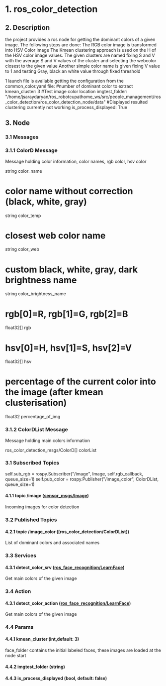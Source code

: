 # 1. ros_color_detection

## 2. Description
the project provides a ros node for getting the dominant colors of a given image. The following steps are done:
  The RGB color image is transformed into HSV Color image
  The Kmean clustering approach is used on the H of the HSV color image values.
  The given clusters are named fixing S and V with the average S and V values of the cluster and selecting the webcolor closest to the given value
  Another simple color name is given fixing V value to 1 and testing Gray, black an white value through fixed threshold


1 launch file is available getting the configuration from the common_color.yaml file:
  #number of dominant color to extract
  kmean_cluster: 3
  #Test image color location
  imgtest_folder: "/home/jsaraydaryan/ros_robotcupathome_ws/src/people_management/ros_color_detection/ros_color_detection_node/data"
  #Displayed resulted clustering currently not working
  is_process_displayed: True


## 3. Node

### 3.1  Messages
### 3.1.1 ColorD Message

Message holding color information, color names, rgb color, hsv color

string color_name
# color name without correction (black, white, gray)
string color_temp
# closest web color name
string color_web
# custom black, white, gray, dark brightness name
string color_brightness_name
# rgb[0]=R, rgb[1]=G, rgb[2]=B
float32[] rgb
# hsv[0]=H, hsv[1]=S, hsv[2]=V
float32[] hsv
# percentage of the current color into the image (after kmean clusterisation)
float32 percentage_of_img

### 3.1.2 ColorDList Message
Message holding main colors information

ros_color_detection_msgs/ColorD[] colorList

 ### 3.1  Subscribed Topics

 self.sub_rgb = rospy.Subscriber("/image", Image, self.rgb_callback, queue_size=1)
        self.pub_color = rospy.Publisher("/image_color", ColorDList, queue_size=1)

  #### 4.1.1 topic /image ([sensor_msgs/Image](http://docs.ros.org/api/sensor_msgs/html/msg/Image.html))
   Incoming images for color detection
        
 ### 3.2 Published Topics
  #### 4.2.1 topic /image_color ([ros_color_detection/ColorDList])
   List of dominant colors and associated names

            
 ### 3.3 Services
  #### 4.3.1 detect_color_srv ([ros_face_recognition/LearnFace](https://github.com/jacques-saraydaryan/ros_face_recognition/blob/master/srv/LearnFace.srv))
   Get main colors of the given image
  
 ### 3.4 Action
 #### 4.3.1 detect_color_action ([ros_face_recognition/LearnFace](https://github.com/jacques-saraydaryan/ros_face_recognition/blob/master/srv/LearnFace.srv))
 Get main colors of the given image

### 4.4  Params
 #### 4.4.1 kmean_cluster (int,default: 3)
  face_folder contains the initial labeled faces, these images are loaded at the node start
 
 #### 4.4.2 imgtest_folder (string)
 
 #### 4.4.3 is_process_displayed (bool, default: false) 